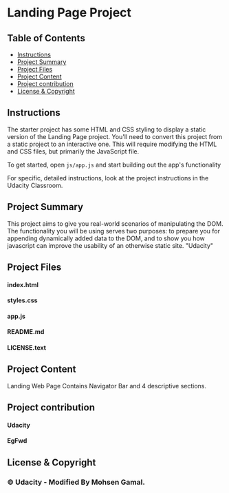 # Landing Page Project

## Table of Contents

* [Instructions](#instructions)
* [Project Summary](#Project-Summary)
* [Project Files](#Project-Files)
* [Project Content](#Project-Content)
* [Project contribution](#Project-Contribution)
* [License & Copyright](#License-&-Copyright)


## Instructions

The starter project has some HTML and CSS styling to display a static version of the Landing Page project. You'll need to convert this project from a static project to an interactive one. This will require modifying the HTML and CSS files, but primarily the JavaScript file.

To get started, open `js/app.js` and start building out the app's functionality

For specific, detailed instructions, look at the project instructions in the Udacity Classroom.

## Project Summary

This project aims to give you real-world scenarios of manipulating the DOM. The functionality you will be using serves two purposes: to prepare you for appending dynamically added data to the DOM, and to show you how javascript can improve the usability of an otherwise static site. "Udacity" 

## Project Files

 #### index.html
 #### styles.css
 #### app.js
 #### README.md
 #### LICENSE.text

## Project Content

Landing Web Page Contains Navigator Bar and 4 descriptive sections.

## Project contribution

#### Udacity 
#### EgFwd

## License & Copyright

### © Udacity - Modified By Mohsen Gamal.
